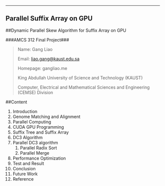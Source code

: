 ----------------------------
Parallel Suffix Array on GPU
----------------------------

##Dynamic Parallel Skew Algorithm for Suffix Array on GPU

###AMCS 312 Final Project###

>Name: Gang Liao
>
>Email: liao.gang@kaust.edu.sa
>
>Homepage: gangliao.me
>
>King Abdullah University of Science and Technology (KAUST)
>
>Computer, Electrical and Mathematical Sciences and Engineering (CEMSE) Division

##Content

1. Introduction
2. Genome Matching and Alignment
3. Parallel Computing
4. CUDA GPU Programming
5. Suffix Tree and Suffix Array
6. DC3 Algorithm
7. Parallel DC3 algorithm
    1. Parallel Radix Sort
    2. Parallel Merge
8. Performance Optimization
9. Test and Result
10. Conclusion 
11. Future Work
12. Reference



